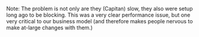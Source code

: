 Note: The problem is not only are they (Capitan) slow, they also were setup long ago to be blocking. This was a very clear performance issue, but one very critical to our business model (and therefore makes people nervous to make at-large changes with them.)

